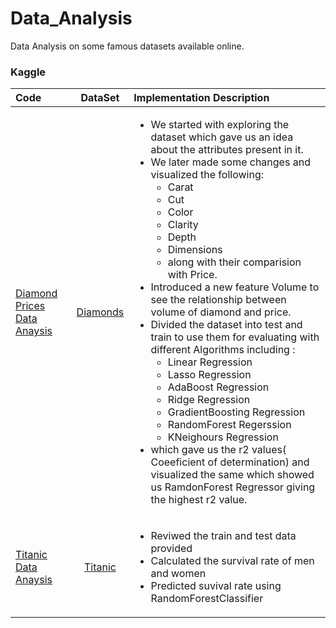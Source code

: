 # Data_Analysis

Data Analysis on some famous datasets available online.

### Kaggle
| **Code** | **DataSet** | **Implementation Description** | 
| :------------ | :-----------: | :----------- |
| [Diamond Prices Data Anaysis](https://www.kaggle.com/code/sumeetgedam/data-analysis-on-daimond-prices) | [Diamonds](https://www.kaggle.com/datasets/shivam2503/diamonds) | <ul><li>We started with exploring the dataset which gave us an idea about the attributes present in it.</li><li> We later made some changes and visualized the following: <ul><li>Carat</li> <li>Cut </li> <li>Color</li><li>Clarity</li> <li>Depth </li> <li> Dimensions </li><li>along with their comparision with Price.</li></ul></li> <li>Introduced a new feature Volume to see the relationship between volume of diamond and price.</li> <li>Divided the dataset into test and train to use them for evaluating with different Algorithms including : <ul><li>Linear Regression</li> <li>Lasso Regression</li> <li>AdaBoost Regression</li> <li>Ridge Regression</li> <li>GradientBoosting Regression</li> <li>RandomForest Regerssion</li> <li>KNeighours Regression</li></ul> <li>which gave us the r2 values( Coeeficient of determination) and visualized the same which showed us RamdonForest Regressor giving the highest r2 value.</li></ul> |
| [Titanic Data Anaysis](https://www.kaggle.com/code/sumeetgedam/smg-titanic) | [Titanic](https://www.kaggle.com/competitions/titanic) | <ul><li>Reviwed the train and test data provided</li><li>Calculated the survival rate of men and women</li><li>Predicted suvival rate using RandomForestClassifier</li></ul> | 